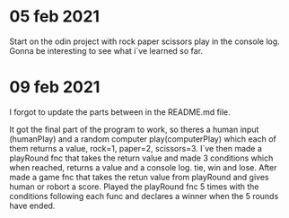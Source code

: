 # 05 feb 2021
Start on the odin project with rock paper scissors play in the console log. Gonna be interesting to see what i´ve learned so far.

# 09 feb 2021
I forgot to update the parts between in the README.md file.

It got the final part of the program to work, so theres a human input (humanPlay) and a random computer play(computerPlay) which each of them returns a value, rock=1, paper=2, scissors=3. 
I´ve then made a playRound fnc that takes the return value and made 3 conditions which when reached, returns a value and a console log. tie, win and lose.
After made a game fnc that takes the retun value from playRound and gives human or robort a score. Played the playRound fnc 5 times with the conditions following each func and declares a winner when the 5 rounds have ended.